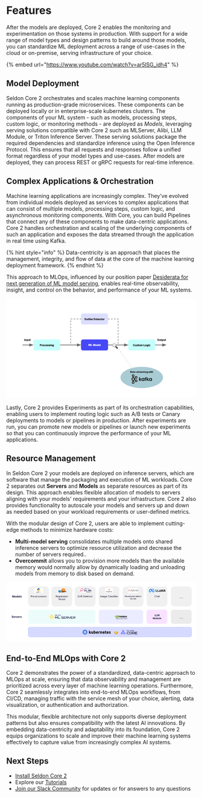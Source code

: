 # Features

After the models are deployed, Core 2 enables the monitoring and experimentation on those systems in production. With support for a wide range of model types and design patterns to build around those models, you can standardize ML deployment across a range of use-cases in the cloud or on-premise, serving infrastructure of your choice. 

{% embed url="https://www.youtube.com/watch?v=ar5lSG_idh4" %}

## Model Deployment

Seldon Core 2 orchestrates and scales machine learning components running as production-grade microservices. These components can be deployed locally or in enterprise-scale kubernetes clusters. The components of your ML system - such as models, processing steps, custom logic, or monitoring methods - are deployed as *Models*, leveraging serving solutions compatible with Core 2 such as MLServer, Alibi, LLM Module, or Triton Inference Server. These serving solutions package the required dependencies and standardize inference using the Open Inference Protocol. This ensures that all requests and responses follow a unified format regardless of your model types and use-cases. After models are deployed, they can process REST or gRPC requests for real-time inference.

## Complex Applications & Orchestration

Machine learning applications are increasingly complex. They’ve evolved from individual models deployed as services to complex applications that can consist of multiple models, processing steps, custom logic, and asynchronous monitoring components. With Core, you can build Pipelines that connect any of these components to make data-centric applications. Core 2 handles orchestration and scaling of the underlying components of such an application and exposes the data streamed through the application in real time using Kafka.

{% hint style="info" %}
Data-centricity is an approach that places the management, integrity, and flow of data at the core of the machine learning deployment framework. 
{% endhint %}

This approach to MLOps, influenced by our position paper [Desiderata for next generation of ML model serving](https://arxiv.org/abs/2210.14665), enables real-time observability, insight, and control on the behavior, and performance of your ML systems.  


![Data-centric pipeline](images/pipeline-intro.png)

Lastly, Core 2 provides Experiments as part of its orchestration capabilities, enabling users to implement routing logic such as A/B tests or Canary deployments to models or pipelines in production. After experiments are run, you can promote new models or pipelines or launch new experiments so that you can continuously improve the performance of your ML applications.


## Resource Management

In Seldon Core 2 your models are deployed on inference servers, which are software that manage the packaging and execution of ML workloads. Core 2 separates out **Servers** and **Models** as separate resources as part of its design. This approach enables flexible allocation of models to servers aligning with your models' requirements and your infrastructure. Core 2 also provides functionality to autoscale your models and servers up and down as needed based on your workload requirements or user-defined metrics.

With the modular design of Core 2, users are able to implement cutting-edge methods to minimize hardware costs:

- **Multi-model serving** consolidates multiple models onto shared inference servers to optimize resource utilization and decrease the number of servers required..
- **Overcommit** allows you to provision more models than the available memory would normally allow by dynamically loading and unloading models from memory to disk based on demand.

![Example: Serving multiple model types across inference servers](images/models-servers.png)

## End-to-End MLOps with Core 2

Core 2 demonstrates the power of a standardized, data-centric approach to MLOps at scale, ensuring that data observability and management are prioritized across every layer of machine learning operations. Furthermore, Core 2 seamlessly integrates into end-to-end MLOps workflows, from CI/CD, managing traffic with the service mesh of your choice, alerting, data visualization, or authentication and authorization.

This modular, flexible architecture not only supports diverse deployment patterns but also ensures compatibility with the latest AI innovations. By embedding data-centricity and adaptability into its foundation, Core 2 equips organizations to scale and improve their machine learning systems effectively to capture value from increasingly complex AI systems.

## Next Steps

- [Install Seldon Core 2](./getting-started/README.md)
- Explore our [Tutorials](./examples/README.md)
- [Join our Slack Community](https://seldondev.slack.com/join/shared_invite/zt-vejg6ttd-ksZiQs3O_HOtPQsen_labg#/shared-invite/email) for updates or for answers to any questions
